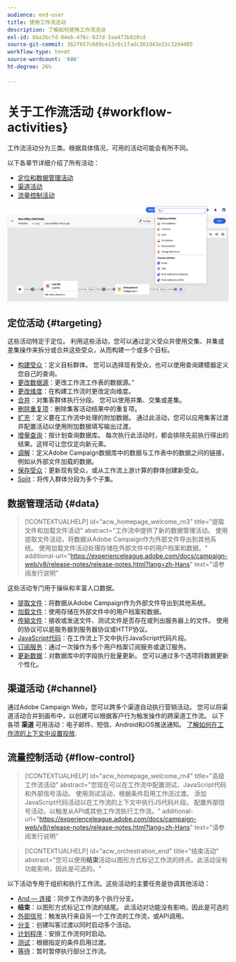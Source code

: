 ```yaml
---
audience: end-user
title: 使用工作流活动
description: 了解如何使用工作流活动
exl-id: 6ba3bcfd-84eb-476c-837d-5aa473b820cd
source-git-commit: 362f657c689ce13c6c1fadc381d43e15c32d4d05
workflow-type: tm+mt
source-wordcount: '686'
ht-degree: 26%

---
```



# 关于工作流活动 {#workflow-activities}

工作流活动分为三类。根据具体情况，可用的活动可能会有所不同。

以下各章节详细介绍了所有活动：

* [定位和数据管理活动](#targeting)
* [渠道活动](#channel)
* [流量控制活动](#flow-control)

![](../assets/workflow-activities.png)

## 定位活动 {#targeting}

这些活动特定于定位。 利用这些活动，您可以通过定义受众并使用交集、并集或差集操作来拆分或合并这些受众，从而构建一个或多个目标。

* [构建受众](build-audience.md)：定义目标群体。 您可以选择现有受众，也可以使用查询建模器定义您自己的查询。
* [更改数据源](change-data-source.md)：更改工作流工作表的数据源。”
* [更改维度](change-dimension.md)：在构建工作流时更改定向维度。
* [合并](combine.md)：对集客群体执行分段。 您可以使用并集、交集或差集。
* [删除重复项](deduplication.md)：删除集客活动结果中的重复项。
* [扩充](enrichment.md)：定义要在工作流中处理的附加数据。 通过此活动，您可以应用集客过渡并配置活动以使用附加数据填写输出过渡。
* [增量查询](incremental-query.md)：按计划查询数据库。 每次执行此活动时，都会排除先前执行得出的结果。这样可让您仅定向新元素。
* [调解](reconciliation.md)：定义Adobe Campaign数据库中的数据与工作表中的数据之间的链接，例如从外部文件加载的数据。
* [保存受众](save-audience.md)：更新现有受众，或从工作流上游计算的群体创建新受众。
* [Split](split.md)：将传入群体分段为多个子集。

## 数据管理活动 {#data}

>[!CONTEXTUALHELP]
>id="acw_homepage_welcome_rn3"
>title="提取文件和加载文件活动"
>abstract="工作流中提供了新的数据管理活动。 使用提取文件活动，将数据从Adobe Campaign作为外部文件导出到其他系统。 使用加载文件活动处理存储在外部文件中的用户档案和数据。"
>additional-url="https://experienceleague.adobe.com/docs/campaign-web/v8/release-notes/release-notes.html?lang=zh-Hans" text="请参阅发行说明"

这些活动专门用于操纵和丰富人口数据。

* [提取文件](extract-file.md)：将数据从Adobe Campaign作为外部文件导出到其他系统。
* [加载文件](load-file.md)：使用存储在外部文件中的用户档案和数据。
* [传输文件](transfer-file.md)：接收或发送文件、测试文件是否存在或列出服务器上的文件。 使用的协议可以是服务器到服务器协议或HTTP协议。
* [JavaScript代码](javascript-code.md)：在工作流上下文中执行JavaScript代码片段。
* [订阅服务](subscription-services.md)：通过一次操作为多个用户档案订阅服务或退订服务。
* [更新数据](update-data.md)：对数据库中的字段执行批量更新。 您可以通过多个选项将数据更新个性化。

## 渠道活动 {#channel}

通过Adobe Campaign Web，您可以跨多个渠道自动执行营销活动。 您可以将渠道活动合并到画布中，以创建可以根据客户行为触发操作的跨渠道工作流。 以下各项 **渠道** 可用活动：电子邮件、短信、Android和iOS推送通知。 [了解如何在工作流的上下文中设置投放](channels.md).

## 流量控制活动 {#flow-control}


>[!CONTEXTUALHELP]
>id="acw_homepage_welcome_rn4"
>title="高级工作流活动"
>abstract="您现在可以在工作流中配置测试、JavaScript代码和外部信号活动。 使用测试活动，根据条件启用工作流过渡。 添加JavaScript代码活动以在工作流的上下文中执行JS代码片段。 配置外部信号活动，以触发从API或其他工作流执行工作流。"
>additional-url="https://experienceleague.adobe.com/docs/campaign-web/v8/release-notes/release-notes.html?lang=zh-Hans" text="请参阅发行说明"



>[!CONTEXTUALHELP]
>id="acw_orchestration_end"
>title="结束活动"
>abstract="您可以使用&#x200B;**结束**&#x200B;活动以图形方式标记工作流的终点。此活动没有功能影响，因此是可选的。"

以下活动专用于组织和执行工作流。这些活动的主要任务是协调其他活动：

* [And — 连接](and-join.md)：同步工作流的多个执行分支。
* **结束**：以图形方式标记工作流的结尾。 此活动对功能没有影响，因此是可选的
* [外部信号](external-signal.md)：触发执行来自另一个工作流的工作流，或API调用。
* [分支](fork.md)：创建叫客过渡以同时启动多个活动。
* [计划程序](scheduler.md)：安排工作流何时启动。
* [测试](test.md)：根据指定的条件启用过渡。
* [等待](wait.md)：暂时暂停执行部分工作流。
